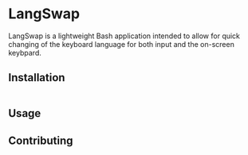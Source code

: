 # LangSwap

LangSwap is a lightweight Bash application intended to allow for quick changing of the keyboard language for both input and the on-screen keybpard. 

## Installation


```bash

```

## Usage



## Contributing
